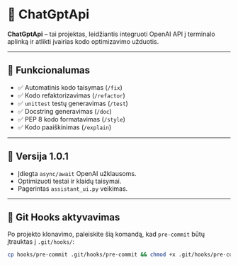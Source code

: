 # 🚀 ChatGptApi

**ChatGptApi** – tai projektas, leidžiantis integruoti OpenAI API į terminalo aplinką ir atlikti įvairias kodo optimizavimo užduotis.

---

## 📌 Funkcionalumas
- ✅ Automatinis kodo taisymas (`/fix`)
- ✅ Kodo refaktorizavimas (`/refactor`)
- ✅ `unittest` testų generavimas (`/test`)
- ✅ Docstring generavimas (`/doc`)
- ✅ PEP 8 kodo formatavimas (`/style`)
- ✅ Kodo paaiškinimas (`/explain`)

---

## 🚀 Versija 1.0.1
- Įdiegta `async/await` OpenAI užklausoms.
- Optimizuoti testai ir klaidų taisymai.
- Pagerintas `assistant_ui.py` veikimas.

---

## 🔄 Git Hooks aktyvavimas

Po projekto klonavimo, paleiskite šią komandą, kad `pre-commit` būtų įtrauktas į `.git/hooks/`:

```sh
cp hooks/pre-commit .git/hooks/pre-commit && chmod +x .git/hooks/pre-commit
